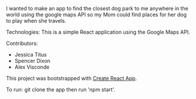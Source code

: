I wanted to make an app to find the closest dog park to me anywhere in the world using the google maps API so my Mom could find places for her dog to play when she travels.

Technologies: This is a simple React application using the Google Maps API.

Contributors:
 <ul>
  <li> Jessica Titus </li>
  <li> Spencer Dixon </li>
  <li> Alex Visconde </li>
 </ul> 

This project was bootstrapped with [Create React App](https://github.com/facebookincubator/create-react-app).

To run: git clone the app then run 'npm start'.
